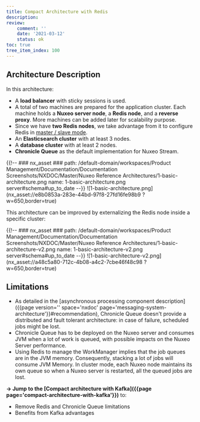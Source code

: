 ```yaml
---
title: Compact Architecture with Redis
description:
review:
    comment: ''
    date: '2021-03-12'
    status: ok
toc: true
tree_item_index: 100
---
```


## Architecture Description

In this architecture:
- A **load balancer** with sticky sessions is used.
- A total of two machines are prepared for the application cluster. Each machine holds a **Nuxeo server node**, a **Redis node**, and a **reverse proxy**. More machines can be added later for scalability purpose.
- Since we have **two Redis nodes**, we take advantage from it to configure Redis in [master / slave mode](https://redis.io/topics/replication).
- An **Elasticsearch cluster** with at least 3 nodes.
- A **database cluster** with at least 2 nodes.
- **Chronicle Queue** as the default implementation for Nuxeo Stream.

<!-- Source: https://lucid.app/lucidchart/8db3f1df-ea81-4796-ae42-d7f77ab3a9fd/edit?beaconFlowId=CD3C7B1BC539200B&page=0_0#-->

{{!--     ### nx_asset ###
    path: /default-domain/workspaces/Product Management/Documentation/Documentation Screenshots/NXDOC/Master/Nuxeo Reference Architectures/1-basic-architecture.png
    name: 1-basic-architecture.png
    server#schema#up_to_date
--}}
![1-basic-architecture.png](nx_asset://e8b0853a-283e-44bd-97f8-27fd16fe98b9 ?w=650,border=true)

This architecture can be improved by externalizing the Redis node inside a specific cluster:  

{{!--     ### nx_asset ###
    path: /default-domain/workspaces/Product Management/Documentation/Documentation Screenshots/NXDOC/Master/Nuxeo Reference Architectures/1-basic-architecture-v2.png
    name: 1-basic-architecture-v2.png
    server#schema#up_to_date
--}}
![1-basic-architecture-v2.png](nx_asset://a48c5a80-712c-4b08-a4c2-7cbe46f48c98 ?w=650,border=true)

## Limitations

- As detailed in the [asynchronous processing component description]({{page version='' space='nxdoc' page='messaging-system-architecture'}}#recommendation), Chronicle Queue doesn't provide a distributed and fault tolerant architecture: in case of failure, scheduled jobs might be lost.
- Chronicle Queue has to be deployed on the Nuxeo server and consumes JVM when a lot of work is queued, with possible impacts on the Nuxeo Server performance.  
- Using Redis to manage the WorkManager implies that the job queues are in the JVM memory. Consequently, stacking a lot of jobs will consume JVM Memory. In cluster mode, each Nuxeo node maintains its own queue so when a Nuxeo server is restarted, all the queued jobs are lost.

**→ Jump to the [Compact architecture with Kafka]({{page page='compact-architecture-with-kafka'}})** to:
- Remove Redis and Chronicle Queue limitations
- Benefits from Kafka advantages
